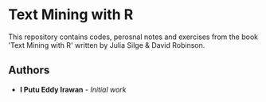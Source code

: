 # Text Mining with R

This repository contains codes, perosnal notes and exercises from the book 'Text Mining with R' written by Julia Silge & David Robinson.

## Authors

* **I Putu Eddy Irawan** - *Initial work*
